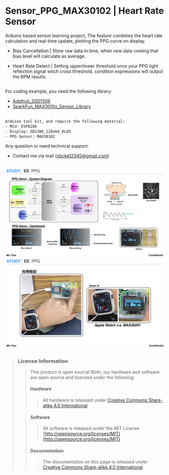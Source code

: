 # Sensor_PPG_MAX30102 | Heart Rate Sensor

Arduino based sensor learning project, The feature combines the heart rate calculation and real-time update, plotting the PPG curve on display.

 - Bias Cancellation | Store raw data in time, when new data coming that bias level will calculate as average.

 - Heart Rate Detect | Setting upper/lower threshold once your PPG light reflection signal witch cross threshold, condition expressions will output the BPM results.

##

For coding example, you need the following library:

* [Adafruit_SSD1306](https://github.com/adafruit/Adafruit_SSD1306)
* [SparkFun_MAX3010x_Sensor_Library](https://github.com/sparkfun/SparkFun_MAX3010x_Sensor_Library)

## 

```
Arduino tool kit, and require the following material:
- MCU: ESP8266 
- Display: SD1306_128x64_OLED
- PPG Sensor: MAX30102
```

Any question or need technical support:

* Contact me via mail (xbcke12345@gmail.com)

## 
![*Sensor_PPG_MAX30102*](https://github.com/Mic-Tsai/Sensor_PPG_MAX30102/blob/master/res/Sensor_PPG-MAX30102-1.png)
![*Sensor_PPG_MAX30102*](https://github.com/Mic-Tsai/Sensor_PPG_MAX30102/blob/master/res/Sensor_PPG-MAX30102-2.png)

## 


>### License Information
>>This product is open source! Both, our hardware and software are open source and licensed under the following:
>>#### Hardware
>>>All hardware is released under [Creative Commons Share-alike 4.0 International](http://creativecommons.org/licenses/by-sa/4.0/)
>>#### Software 
>>>All software is released under the MIT License [http://opensource.org/licenses/MIT](http://opensource.org/licenses/MIT)
>>#### Documentation
>>>The documentation on this page is released under [Creative Commons Share-alike 4.0 International](http://creativecommons.org/licenses/by-sa/4.0/)
